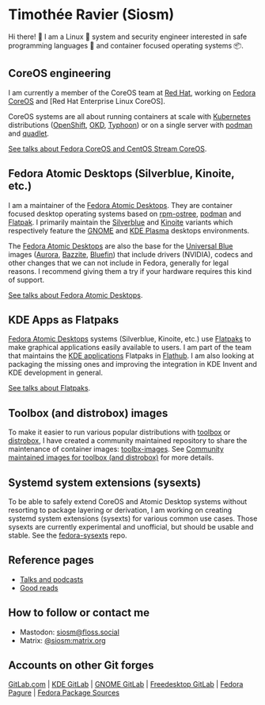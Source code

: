 # Timothée Ravier (Siosm)

Hi there! 👋 I am a Linux 🐧 system and security engineer interested in safe
programming languages 🦀 and container focused operating systems 📦.

## CoreOS engineering

I am currently a member of the CoreOS team at [Red Hat], working on [Fedora
CoreOS] and [Red Hat Enterprise Linux CoreOS].

CoreOS systems are all about running containers at scale with [Kubernetes]
distributions ([OpenShift], [OKD], [Typhoon]) or on a single server with
[podman] and [quadlet].

[See talks about Fedora CoreOS and CentOS Stream CoreOS](talks.md#fedora-coreos-and-centos-stream-coreos).

## Fedora Atomic Desktops (Silverblue, Kinoite, etc.)

I am a maintainer of the [Fedora Atomic Desktops]. They are container focused
desktop operating systems based on [rpm-ostree], [podman] and [Flatpak]. I
primarily maintain the [Silverblue] and [Kinoite] variants which respectively
feature the [GNOME] and [KDE Plasma] desktops environments.

The [Fedora Atomic Desktops] are also the base for the [Universal Blue] images
([Aurora], [Bazzite], [Bluefin]) that include drivers (NVIDIA), codecs and
other changes that we can not include in Fedora, generally for legal reasons. I
recommend giving them a try if your hardware requires this kind of support.

[See talks about Fedora Atomic Desktops](talks.md#fedora-atomic-desktops-and-flatpaks).

## KDE Apps as Flatpaks

[Fedora Atomic Desktops] systems (Silverblue, Kinoite, etc.) use
[Flatpaks][Flatpak] to make graphical applications easily available to users. I
am part of the team that maintains the [KDE applications] Flatpaks in
[Flathub]. I am also looking at packaging the missing ones and improving the
integration in KDE Invent and KDE development in general.

[See talks about Flatpaks](talks.md#fedora-atomic-desktops-and-flatpaks).

## Toolbox (and distrobox) images

To make it easier to run various popular distributions with [toolbox] or
[distrobox], I have created a community maintained repository to share the
maintenance of container images:
[toolbx-images](https://github.com/toolbx-images/images). See [Community
maintained images for toolbox (and
distrobox)](https://tim.siosm.fr/blog/2022/12/05/toolbx-community-images/) for
more details.

## Systemd system extensions (sysexts)

To be able to safely extend CoreOS and Atomic Desktop systems without resorting
to package layering or derivation, I am working on creating systemd system
extensions (sysexts) for various common use cases. Those sysexts are currently
experimental and unofficial, but should be usable and stable. See the
[fedora-sysexts][fedora-sysexts] repo.

## Reference pages

- [Talks and podcasts](talks.md)
- [Good reads](goodreads.md)

## How to follow or contact me

- Mastodon: [siosm@floss.social](https://floss.social/@siosm)
- Matrix: [@siosm:matrix.org](https://matrix.to/#/@siosm:matrix.org)

## Accounts on other Git forges

[GitLab.com](https://gitlab.com/Siosm) |
[KDE GitLab](https://invent.kde.org/ravier) |
[GNOME GitLab](https://gitlab.gnome.org/travier) |
[Freedesktop GitLab](https://gitlab.freedesktop.org/travier) |
[Fedora Pagure](https://pagure.io/user/siosm) |
[Fedora Package Sources](https://src.fedoraproject.org/user/siosm)

[Red Hat]: https://www.redhat.com
[Fedora CoreOS]: https://getfedora.org/en/coreos
[Red Hat CoreOS]: https://docs.openshift.com/container-platform/4.13/architecture/architecture-rhcos.html
[Kubernetes]: https://kubernetes.io
[OpenShift]: https://www.openshift.com
[OKD]: https://www.okd.io
[Typhoon]: https://typhoon.psdn.io
[podman]: https://podman.io
[quadlet]: https://docs.podman.io/en/latest/markdown/podman-systemd.unit.5.html
[Fedora Atomic Desktops]: https://fedoraproject.org/atomic-desktops/
[rpm-ostree]: https://coreos.github.io/rpm-ostree/
[Flatpak]: https://flatpak.org
[Silverblue]: https://fedoraproject.org/atomic-desktops/silverblue/
[Kinoite]: https://fedoraproject.org/atomic-desktops/kinoite/
[GNOME]: https://www.gnome.org
[KDE Plasma]: https://kde.org
[Universal Blue]: https://universal-blue.org/
[Aurora]: https://universal-blue.org/
[Bazzite]: https://bazzite.gg/
[Bluefin]: https://projectbluefin.io/
[KinoiteNightly]: https://tim.siosm.fr/blog/2023/01/20/introducing-kinoite-nightly-beta/
[KDE Applications]: https://kde.org/applications
[Flathub]: https://flathub.org/home
[toolbox]: https://github.com/coreos/toolbox
[distrobox]: https://github.com/89luca89/distrobox
[fedora-sysexts]: https://github.com/travier/fedora-sysexts
